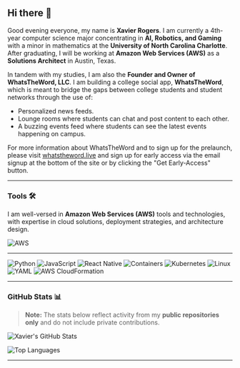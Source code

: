 ## Hi there 👋

Good evening everyone, my name is **Xavier Rogers**. I am currently a 4th-year computer science major concentrating in **AI, Robotics, and Gaming** with a minor in mathematics at the **University of North Carolina Charlotte**. After graduating, I will be working at **Amazon Web Services (AWS)** as a **Solutions Architect** in Austin, Texas.

In tandem with my studies, I am also the **Founder and Owner of WhatsTheWord, LLC**. I am building a college social app, **WhatsTheWord**, which is meant to bridge the gaps between college students and student networks through the use of:

- Personalized news feeds.
- Lounge rooms where students can chat and post content to each other.
- A buzzing events feed where students can see the latest events happening on campus.

For more information about WhatsTheWord and to sign up for the prelaunch, please visit [whatstheword.live](https://whatstheword.live) and sign up for early access via the email signup at the bottom of the site or by clicking the "Get Early-Access" button.

---

### Tools 🛠️

I am well-versed in **Amazon Web Services (AWS)** tools and technologies, with expertise in cloud solutions, deployment strategies, and architecture design.

![AWS](https://img.shields.io/badge/AWS-232F3E?style=for-the-badge&logo=amazon-aws&logoColor=white)

---

![Python](https://img.shields.io/badge/Python-3776AB?style=for-the-badge&logo=python&logoColor=white)
![JavaScript](https://img.shields.io/badge/JavaScript-F7DF1E?style=for-the-badge&logo=javascript&logoColor=black)
![React Native](https://img.shields.io/badge/React_Native-61DAFB?style=for-the-badge&logo=react&logoColor=black)
![Containers](https://img.shields.io/badge/Containers-2496ED?style=for-the-badge&logo=docker&logoColor=white)
![Kubernetes](https://img.shields.io/badge/Kubernetes-326CE5?style=for-the-badge&logo=kubernetes&logoColor=white)
![Linux](https://img.shields.io/badge/Linux-FCC624?style=for-the-badge&logo=linux&logoColor=black)
![YAML](https://img.shields.io/badge/YAML-000000?style=for-the-badge&logo=yaml&logoColor=white)
![AWS CloudFormation](https://img.shields.io/badge/AWS_CloudFormation-FF9900?style=for-the-badge&logo=amazon-aws&logoColor=white)

---

### GitHub Stats 📊

> **Note:** The stats below reflect activity from my **public repositories only** and do not include private contributions.

![Xavier's GitHub Stats](https://github-readme-stats.vercel.app/api?username=Astroid45&show_icons=true&theme=radical)

![Top Languages](https://github-readme-stats.vercel.app/api/top-langs/?username=Astroid45&layout=compact&theme=radical)

---
